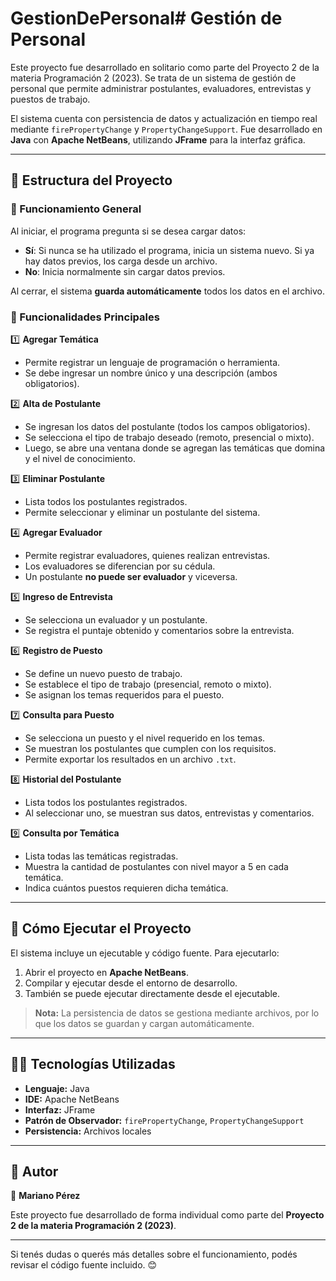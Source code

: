 # GestionDePersonal# Gestión de Personal

Este proyecto fue desarrollado en solitario como parte del Proyecto 2 de la materia Programación 2 (2023). Se trata de un sistema de gestión de personal que permite administrar postulantes, evaluadores, entrevistas y puestos de trabajo. 

El sistema cuenta con persistencia de datos y actualización en tiempo real mediante `firePropertyChange` y `PropertyChangeSupport`. Fue desarrollado en **Java** con **Apache NetBeans**, utilizando **JFrame** para la interfaz gráfica.

---

## 📂 Estructura del Proyecto

### 📝 Funcionamiento General

Al iniciar, el programa pregunta si se desea cargar datos:
- **Sí**: Si nunca se ha utilizado el programa, inicia un sistema nuevo. Si ya hay datos previos, los carga desde un archivo.
- **No**: Inicia normalmente sin cargar datos previos.

Al cerrar, el sistema **guarda automáticamente** todos los datos en el archivo.

### 🔹 Funcionalidades Principales

1️⃣ **Agregar Temática**
   - Permite registrar un lenguaje de programación o herramienta.
   - Se debe ingresar un nombre único y una descripción (ambos obligatorios).

2️⃣ **Alta de Postulante**
   - Se ingresan los datos del postulante (todos los campos obligatorios).
   - Se selecciona el tipo de trabajo deseado (remoto, presencial o mixto).
   - Luego, se abre una ventana donde se agregan las temáticas que domina y el nivel de conocimiento.

3️⃣ **Eliminar Postulante**
   - Lista todos los postulantes registrados.
   - Permite seleccionar y eliminar un postulante del sistema.

4️⃣ **Agregar Evaluador**
   - Permite registrar evaluadores, quienes realizan entrevistas.
   - Los evaluadores se diferencian por su cédula.
   - Un postulante **no puede ser evaluador** y viceversa.

5️⃣ **Ingreso de Entrevista**
   - Se selecciona un evaluador y un postulante.
   - Se registra el puntaje obtenido y comentarios sobre la entrevista.

6️⃣ **Registro de Puesto**
   - Se define un nuevo puesto de trabajo.
   - Se establece el tipo de trabajo (presencial, remoto o mixto).
   - Se asignan los temas requeridos para el puesto.

7️⃣ **Consulta para Puesto**
   - Se selecciona un puesto y el nivel requerido en los temas.
   - Se muestran los postulantes que cumplen con los requisitos.
   - Permite exportar los resultados en un archivo `.txt`.

8️⃣ **Historial del Postulante**
   - Lista todos los postulantes registrados.
   - Al seleccionar uno, se muestran sus datos, entrevistas y comentarios.

9️⃣ **Consulta por Temática**
   - Lista todas las temáticas registradas.
   - Muestra la cantidad de postulantes con nivel mayor a 5 en cada temática.
   - Indica cuántos puestos requieren dicha temática.

---

## 🚀 Cómo Ejecutar el Proyecto

El sistema incluye un ejecutable y código fuente. Para ejecutarlo:

1. Abrir el proyecto en **Apache NetBeans**.
2. Compilar y ejecutar desde el entorno de desarrollo.
3. También se puede ejecutar directamente desde el ejecutable.

> **Nota:** La persistencia de datos se gestiona mediante archivos, por lo que los datos se guardan y cargan automáticamente.

---

## 👨‍💻 Tecnologías Utilizadas

- **Lenguaje:** Java
- **IDE:** Apache NetBeans
- **Interfaz:** JFrame
- **Patrón de Observador:** `firePropertyChange`, `PropertyChangeSupport`
- **Persistencia:** Archivos locales

---

## 📌 Autor

📍 **Mariano Pérez**

Este proyecto fue desarrollado de forma individual como parte del **Proyecto 2 de la materia Programación 2 (2023)**.

---

Si tenés dudas o querés más detalles sobre el funcionamiento, podés revisar el código fuente incluido. 😊
